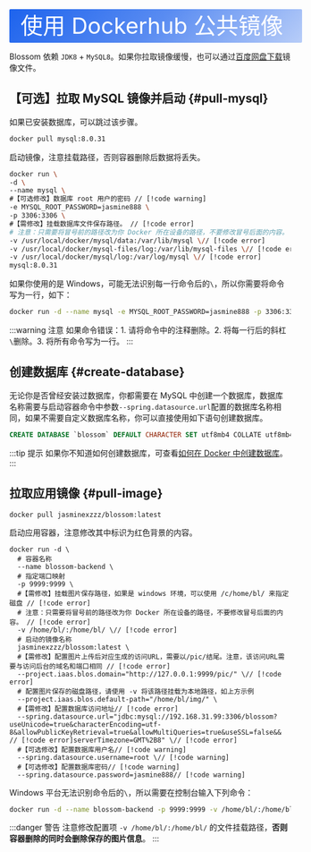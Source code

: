 <script setup lang="ts">
import { onMounted } from 'vue'
import { info } from '../../scripts/stat-api'

onMounted(() => {
  info()
})
</script>

<div class="docker">使用 Dockerhub 公共镜像</div>

Blossom 依赖 `JDK8` + `MySQL8`。如果你拉取镜像缓慢，也可以通过[百度网盘下载](../about/download#baidu)镜像文件。

## 【可选】拉取 MySQL 镜像并启动 {#pull-mysql}

如果已安装数据库，可以跳过该步骤。

```bash
docker pull mysql:8.0.31
```

启动镜像，注意挂载路径，否则容器删除后数据将丢失。

```bash
docker run \
-d \
--name mysql \
#【可选修改】数据库 root 用户的密码 // [!code warning]
-e MYSQL_ROOT_PASSWORD=jasmine888 \
-p 3306:3306 \
#【需修改】挂载数据库文件保存路径。 // [!code error]
# 注意：只需要将冒号前的路径改为你 Docker 所在设备的路径，不要修改冒号后面的内容。 // [!code error]
-v /usr/local/docker/mysql/data:/var/lib/mysql \// [!code error]
-v /usr/local/docker/mysql-files/log:/var/lib/mysql-files \// [!code error]
-v /usr/local/docker/mysql/log:/var/log/mysql \// [!code error]
mysql:8.0.31
```

如果你使用的是 Windows，可能无法识别每一行命令后的`\`，所以你需要将命令写为一行，如下：

```bash
docker run -d --name mysql -e MYSQL_ROOT_PASSWORD=jasmine888 -p 3306:3306 -v /usr/local/docker/mysql/data:/var/lib/mysql -v /usr/local/docker/mysql-files/log:/var/lib/mysql-files -v /usr/local/docker/mysql/log:/var/log/mysql mysql:8.0.31
```

:::warning 注意
如果命令错误：1. 请将命令中的注释删除。2. 将每一行后的斜杠`\`删除。3. 将所有命令写为一行。
:::

## 创建数据库 {#create-database}

无论你是否曾经安装过数据库，你都需要在 MySQL 中创建一个数据库，数据库名称需要与启动容器命令中参数`--spring.datasource.url`配置的数据库名称相同，如果不需要自定义数据库名称，你可以直接使用如下语句创建数据库。

```sql
CREATE DATABASE `blossom` DEFAULT CHARACTER SET utf8mb4 COLLATE utf8mb4_bin;
```

:::tip 提示
如果你不知道如何创建数据库，可查看[如何在 Docker 中创建数据库](./faq#how-create-database)。
:::

## 拉取应用镜像 {#pull-image}

```
docker pull jasminexzzz/blossom:latest
```

启动应用容器，注意修改其中标识为红色背景的内容。

```bash:line-numbers
docker run -d \
  # 容器名称
  --name blossom-backend \
  # 指定端口映射
  -p 9999:9999 \
  #【需修改】挂载图片保存路径，如果是 windows 环境，可以使用 /c/home/bl/ 来指定磁盘 // [!code error]
  # 注意：只需要将冒号前的路径改为你 Docker 所在设备的路径，不要修改冒号后面的内容。 // [!code error]
  -v /home/bl/:/home/bl/ \// [!code error]
  # 启动的镜像名称
  jasminexzzz/blossom:latest \
  #【需修改】配置图片上传后对应生成的访问URL，需要以/pic/结尾。注意，该访问URL需要与访问后台的域名和端口相同 // [!code error]
  --project.iaas.blos.domain="http://127.0.0.1:9999/pic/" \// [!code error]
  # 配置图片保存的磁盘路径，请使用 -v 将该路径挂载为本地路径，如上方示例
  --project.iaas.blos.default-path="/home/bl/img/" \
  #【需修改】配置数据库访问地址// [!code error]
  --spring.datasource.url="jdbc:mysql://192.168.31.99:3306/blossom?useUnicode=true&characterEncoding=utf-8&allowPublicKeyRetrieval=true&allowMultiQueries=true&useSSL=false&& // [!code error]serverTimezone=GMT%2B8" \// [!code error]
  #【可选修改】配置数据库用户名// [!code warning]
  --spring.datasource.username=root \// [!code warning]
  #【可选修改】配置数据库密码// [!code warning]
  --spring.datasource.password=jasmine888// [!code warning]
```

Windows 平台无法识别命令后的`\`，所以需要在控制台输入下列命令：

```bash
docker run -d --name blossom-backend -p 9999:9999 -v /home/bl/:/home/bl/ jasminexzzz/blossom:latest --project.iaas.blos.domain="http://127.0.0.1:9999/pic/" --project.iaas.blos.default-path="/home/bl/img/" --spring.datasource.url="jdbc:mysql://192.168.31.99:3306/blossom?useUnicode=true&characterEncoding=utf-8&allowPublicKeyRetrieval=true&allowMultiQueries=true&useSSL=false&&serverTimezone=GMT%2B8" --spring.datasource.username=root --spring.datasource.password=jasmine888
```

:::danger 警告
注意修改配置项 `-v /home/bl/:/home/bl/` 的文件挂载路径，**否则容器删除的同时会删除保存的图片信息**。
:::

<!--@include: ./backend-after-docker-check.md-->

<!--@include: ./backend-after-download.md-->

<style scoped>
.docker {
  width:100%;
  height:60px;
  color: #fff;
  background-image:linear-gradient(135deg,#1D63ED 0%,#1D62EDBA 50%,#1D62ED4F 100%);
  font-size: 40px;
  line-height: 60px;
  padding-left:20px;
  border-radius: 2px;
}
</style>
